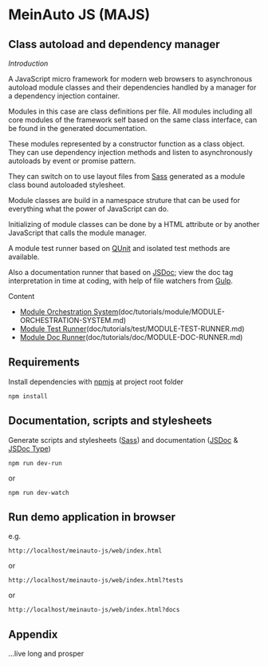 # MeinAuto JS (MAJS)

## Class autoload and dependency manager

*Introduction*

A JavaScript micro framework for modern web browsers to asynchronous autoload 
module classes and their dependencies handled by a manager for a dependency injection container.

Modules in this case are class definitions per file. All modules including all core modules of the 
framework self based on the same class interface, can be found in the generated documentation.

These modules represented by a constructor function as a class object. They can use 
dependency injection methods and listen to asynchronously autoloads 
by event or promise pattern.

They can switch on to use layout files from [Sass][sass] generated as a 
module class bound autoloaded stylesheet.

Module classes are build in a namespace struture that can be used for 
everything what the power of JavaScript can do.

Initializing of module classes can be done by a HTML attribute or by 
another JavaScript that calls the module manager.

A module test runner based on [QUnit][qunit] and isolated test methods are available.

Also a documentation runner that based on [JSDoc][jsdoc]; view the doc tag interpretation 
in time at coding, with help of file watchers from [Gulp][gulp].

Content

* [Module Orchestration System][MOS](doc/tutorials/module/MODULE-ORCHESTRATION-SYSTEM.md)
* [Module Test Runner][MTR](doc/tutorials/test/MODULE-TEST-RUNNER.md)
* [Module Doc Runner][MDR](doc/tutorials/doc/MODULE-DOC-RUNNER.md)

## Requirements

Install dependencies with [npmjs][npmjs] at project root folder

    npm install

## Documentation, scripts and stylesheets

Generate scripts and stylesheets ([Sass][sass]) 
and documentation ([JSDoc][jsdoc] & [JSDoc Type][jsdoc-type])

    npm run dev-run

or

    npm run dev-watch

## Run demo application in browser

e.g.

    http://localhost/meinauto-js/web/index.html
    
or

    http://localhost/meinauto-js/web/index.html?tests

or

    http://localhost/meinauto-js/web/index.html?docs

## Appendix

...live long and prosper

[MOS]: https://github.com/xeroxzone/meinauto-js/blob/master/doc/tutorials/module/MODULE-ORCHESTRATION-SYSTEM.md
[MTR]: https://github.com/xeroxzone/meinauto-js/blob/master/doc/tutorials/test/MODULE-TEST-RUNNER.md
[MDR]: https://github.com/xeroxzone/meinauto-js/blob/master/doc/tutorials/doc/MODULE-DOC-RUNNER.md
[npmjs]: https://www.npmjs.com/
[gulp]: http://gulpjs.com/
[qunit]: https://qunitjs.com
[jsdoc]: http://usejsdoc.org/
[jsdoc-type]: http://usejsdoc.org/tags-type.html
[sass]: http://sass-lang.com/
